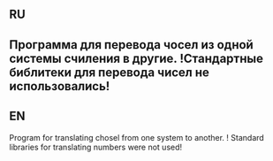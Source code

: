RU
-----------------------------------------------------------------------------------------------
Программа для перевода чосел из одной системы счиления в другие.
!Стандартные библитеки для перевода чисел не использовались!
-----------------------------------------------------------------------------------------------
EN
-----------------------------------------------------------------------------------------------
Program for translating chosel from one system to another.
! Standard libraries for translating numbers were not used!
